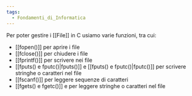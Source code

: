 ```yaml
---
tags:
  - Fondamenti_di_Informatica
---
```


Per poter gestire i [[File]] in C usiamo varie funzioni, tra cui:
- [[fopen()]] per aprire i file
- [[fclose()]] per chiudere i file
- [[fprintf()]] per scrivere nei file
- [[fputs() e fputc()|fputs()]] e [[fputs() e fputc()|fputc()]] per scrivere stringhe o caratteri nel file
- [[fscanf()]] per leggere sequenze di caratteri 
- [[fgets() e fgetc()]] e per leggere stringhe o caratteri nel file